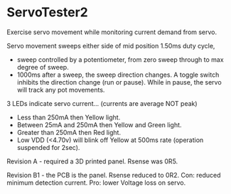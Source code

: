 # ServoTester2

Exercise servo movement while monitoring current demand from servo.

Servo movement sweeps either side of mid position 1.50ms duty cycle,
- sweep controlled by a potentiometer, from zero sweep through to max degree of sweep.
- 1000ms after a sweep, the sweep direction changes. 
A toggle switch inhibits the direction change (run or pause).
 While in pause, the servo will track any pot movements.

3 LEDs indicate servo current... (currents are average NOT peak)
- Less than 250mA then Yellow light.
- Between 25mA and 250mA then Yellow and Green light.
- Greater than 250mA then Red light.
- Low VDD (<4.70v) will blink off Yellow at 500ms rate (operation suspended for 2sec).

Revision A - required a 3D printed panel. Rsense was 0R5.

Revision B1 - the PCB is the panel. 
 Rsense reduced to 0R2. Con: reduced minimum detection current. Pro: lower Voltage loss on servo.
